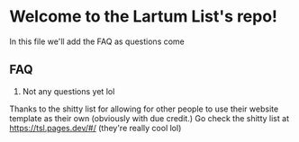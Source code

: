 # Welcome to the Lartum List's repo!

In this file we'll add the FAQ as questions come
## FAQ
1. Not any questions yet lol

Thanks to the shitty list for allowing for other people to use their website template as their own (obviously with due credit.)
Go check the shitty list at https://tsl.pages.dev/#/ (they're really cool lol)
